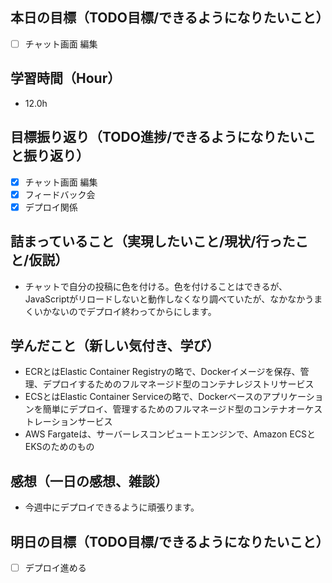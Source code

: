 ## 本日の目標（TODO目標/できるようになりたいこと）
- [ ] チャット画面 編集
　
## 学習時間（Hour）
- 12.0h

## 目標振り返り（TODO進捗/できるようになりたいこと振り返り）
- [x] チャット画面 編集
- [x] フィードバック会
- [x] デプロイ関係

##  詰まっていること（実現したいこと/現状/行ったこと/仮説）
- チャットで自分の投稿に色を付ける。色を付けることはできるが、JavaScriptがリロードしないと動作しなくなり調べていたが、なかなかうまくいかないのでデプロイ終わってからにします。

## 学んだこと（新しい気付き、学び）
- ECRとはElastic Container Registryの略で、Dockerイメージを保存、管理、デプロイするためのフルマネージド型のコンテナレジストリサービス
- ECSとはElastic Container Serviceの略で、Dockerベースのアプリケーションを簡単にデプロイ、管理するためのフルマネージド型のコンテナオーケストレーションサービス
- AWS Fargateは、サーバーレスコンピュートエンジンで、Amazon ECSとEKSのためのもの

## 感想（一日の感想、雑談）
- 今週中にデプロイできるように頑張ります。

## 明日の目標（TODO目標/できるようになりたいこと）
- [ ] デプロイ進める
